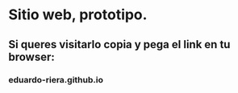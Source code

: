 # Sitio web, prototipo.
## Si queres visitarlo copia y pega el link en tu browser:
### eduardo-riera.github.io
